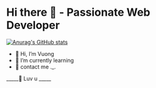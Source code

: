 # Hi there 👋 - Passionate Web Developer

[![Anurag's GitHub stats](https://github-readme-stats.vercel.app/api?username=VuongPham&show_icons=true&theme=tokyonight)](https://github-readme-stats.vercel.app/api?username=VuongPham&show_icons=true&theme=tokyonight)

- 👋 Hi, I’m Vuong
- 🌱 I’m currently learning
- 👀 contact me ._.

_____💞️ Luv u _____

<!--
**VuongPham2001/VuongPham2001** is a ✨ _special_ ✨ repository because its `README.md` (this file) appears on your GitHub profile.

Here are some ideas to get you started:

- 🔭 I’m currently working on ...
- 🌱 I’m currently learning ...
- 👯 I’m looking to collaborate on ...
- 🤔 I’m looking for help with ...
- 💬 Ask me about ...
- 📫 How to reach me: ...
- 😄 Pronouns: ...
- ⚡ Fun fact: ...
-->

